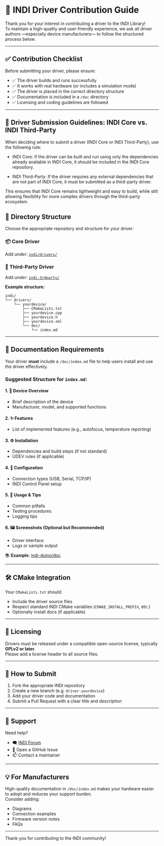 # 🧩 INDI Driver Contribution Guide

Thank you for your interest in contributing a driver to the INDI Library!  
To maintain a high-quality and user-friendly experience, we ask all driver authors —especially device manufacturers— to follow the structured process below.

---

## ✅ Contribution Checklist

Before submitting your driver, please ensure:

- ✅ The driver builds and runs successfully
- ✅ It works with real hardware (or includes a simulation mode)
- ✅ The driver is placed in the correct directory structure
- ✅ Documentation is included in a `/doc` directory
- ✅ Licensing and coding guidelines are followed

---

## 🔀 Driver Submission Guidelines: INDI Core vs. INDI Third-Party

When deciding where to submit a driver (INDI Core or INDI Third-Party), use the following rule:

- INDI Core: If the driver can be built and run using only the dependencies already available in INDI Core, it should be included in the INDI Core repository.

- INDI Third-Party: If the driver requires any external dependencies that are not part of INDI Core, it must be submitted as a third-party driver.

This ensures that INDI Core remains lightweight and easy to build, while still allowing flexibility for more complex drivers through the third-party ecosystem.

## 📁 Directory Structure

Choose the appropriate repository and structure for your driver:

### 📦 Core Driver
Add under: [`indi/drivers/`](https://github.com/indilib/indi/tree/master/drivers)

### 🔌 Third-Party Driver
Add under: [`indi-3rdparty/`](https://github.com/indilib/indi-3rdparty/)

**Example structure:**

    indi/
    └── drivers/
        └── yourdevice/
            ├── CMakeLists.txt
            ├── yourdevice.cpp
            ├── yourdevice.h
            ├── yourdevice.xml
            └── doc/
                └── index.md

---

## 📄 Documentation Requirements

Your driver **must** include a `/doc/index.md` file to help users install and use the driver effectively.

### Suggested Structure for `index.md`:

#### 1. 📌 Device Overview
- Brief description of the device
- Manufacturer, model, and supported functions

#### 2. ✨ Features
- List of implemented features (e.g., autofocus, temperature reporting)

#### 3. ⚙️ Installation
- Dependencies and build steps (if not standard)
- UDEV rules (if applicable)

#### 4. 🔧 Configuration
- Connection types (USB, Serial, TCP/IP)
- INDI Control Panel setup

#### 5. 🧪 Usage & Tips
- Common pitfalls
- Testing procedures
- Logging tips

#### 6. 🖼 Screenshots (Optional but Recommended)
- Driver interface
- Logs or sample output

📚 **Example**: [indi-duino/doc](https://github.com/indilib/indi-3rdparty/tree/master/indi-duino/doc)

---

## 🛠 CMake Integration

Your `CMakeLists.txt` should:

- Include the driver source files
- Respect standard INDI CMake variables (`CMAKE_INSTALL_PREFIX`, etc.)
- Optionally install docs (if applicable)

---

## 🧾 Licensing

Drivers must be released under a compatible open-source license, typically **GPLv2 or later**.  
Please add a license header to all source files.

---

## 🚀 How to Submit

1. Fork the appropriate INDI repository
2. Create a new branch (e.g. `driver-yourdevice`)
3. Add your driver code and documentation
4. Submit a Pull Request with a clear title and description

---

## 💬 Support

Need help?

- 🗨 [INDI Forum](https://indilib.org/forum.html)
- 🐛 Open a GitHub Issue
- 📫 Contact a maintainer

---

## 💡 For Manufacturers

High-quality documentation in `/doc/index.md` makes your hardware easier to adopt and reduces your support burden.  
Consider adding:

- Diagrams
- Connection examples
- Firmware version notes
- FAQs

---

Thank you for contributing to the INDI community!
